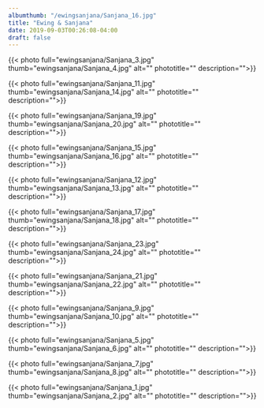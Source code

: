 ```yaml
---
albumthumb: "/ewingsanjana/Sanjana_16.jpg"
title: "Ewing & Sanjana"
date: 2019-09-03T00:26:08-04:00
draft: false
---
```


{{< photo full="ewingsanjana/Sanjana_3.jpg" thumb="ewingsanjana/Sanjana_4.jpg" alt="" phototitle="" description="">}}

{{< photo full="ewingsanjana/Sanjana_11.jpg" thumb="ewingsanjana/Sanjana_14.jpg" alt="" phototitle="" description="">}}

{{< photo full="ewingsanjana/Sanjana_19.jpg" thumb="ewingsanjana/Sanjana_20.jpg" alt="" phototitle="" description="">}}

{{< photo full="ewingsanjana/Sanjana_15.jpg" thumb="ewingsanjana/Sanjana_16.jpg" alt="" phototitle="" description="">}}

{{< photo full="ewingsanjana/Sanjana_12.jpg" thumb="ewingsanjana/Sanjana_13.jpg" alt="" phototitle="" description="">}}

{{< photo full="ewingsanjana/Sanjana_17.jpg" thumb="ewingsanjana/Sanjana_18.jpg" alt="" phototitle="" description="">}}

{{< photo full="ewingsanjana/Sanjana_23.jpg" thumb="ewingsanjana/Sanjana_24.jpg" alt="" phototitle="" description="">}}

{{< photo full="ewingsanjana/Sanjana_21.jpg" thumb="ewingsanjana/Sanjana_22.jpg" alt="" phototitle="" description="">}}

{{< photo full="ewingsanjana/Sanjana_9.jpg" thumb="ewingsanjana/Sanjana_10.jpg" alt="" phototitle="" description="">}}

{{< photo full="ewingsanjana/Sanjana_5.jpg" thumb="ewingsanjana/Sanjana_6.jpg" alt="" phototitle="" description="">}}

{{< photo full="ewingsanjana/Sanjana_7.jpg" thumb="ewingsanjana/Sanjana_8.jpg" alt="" phototitle="" description="">}}

{{< photo full="ewingsanjana/Sanjana_1.jpg" thumb="ewingsanjana/Sanjana_2.jpg" alt="" phototitle="" description="">}}